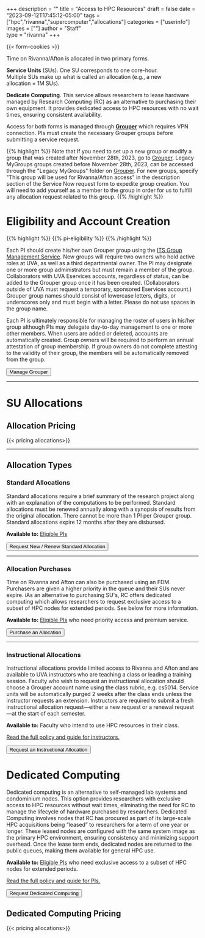 +++
description = ""
title = "Access to HPC Resources"
draft = false
date = "2023-09-12T17:45:12-05:00"
tags = ["hpc","rivanna","supercomputer","allocations"]
categories = ["userinfo"]
images = [""]
author = "Staff"  
type = "rivanna"
+++

{{< form-cookies >}}

<script>
var user_token = getCookie("__user_token");
</script>

<div class="bd-callout bd-callout-warning">
<div style="float:right;margin:2rem;"><i class="fas fa-user-clock fa-5x" aria-hidden="true"></i></div>
<p>Time on Rivanna/Afton is allocated in two primary forms.

<b>Service Units</b> (SUs). One SU corresponds to one core-hour. Multiple SUs make up what is called an allocation (e.g., a new allocation = 1M SUs).

<b>Dedicate Computing</b>. This service allows researchers to lease hardware managed by Research Computing (RC) as an alternative to purchasing their own equipment. It provides dedicated access to HPC resources with no wait times, ensuring consistent availability.

Access for both forms is managed through <a href="https://groups.identity.virginia.edu" target="_new" style="font-weight:bold;">Grouper</a> which requires VPN connection. PIs must create the necessary Grouper groups before submitting a service request. </p>

{{% highlight %}}
Note that If you need to set up a new group or modify a group that was created after November 28th, 2023, go to [Grouper](https://groups.identity.virginia.edu/). Legacy MyGroups groups created before November 28th, 2023, can be accessed through the "Legacy MyGroups" folder on  [Grouper](https://groups.identity.virginia.edu/). For new groups, specify "This group will be used for Rivanna/Afton access" in the description section of the Service Now request form to expedite group creation. You will need to add yourself as a member to the group in order for us to fulfill any allocation request related to this group.
{{% /highlight %}}

</div>


# Eligibility and Account Creation

{{% highlight %}}
{{% pi-eligibility %}}
{{% /highlight %}}

Each PI should create his/her own Grouper group using the <a href="https://in.virginia.edu/how-to-request-group">ITS Group Management Service</a>. New groups will require two owners who hold active roles at UVA, as well as a third departmental owner. The PI may designate one or more group administrators but must remain a member of the group. Collaborators with UVA Eservices accounts, regardless of status, can be added to the Grouper group once it has been created. (Collaborators outside of UVA must request a temporary, sponsored Eservices account.) Grouper group names should consist of lowercase letters, digits, or underscores only and must begin with a letter. Please do not use spaces in the group name.

Each PI is ultimately responsible for managing the roster of users in his/her group although PIs may delegate day-to-day management to one or more other members. When users are added or deleted, accounts are automatically created. Group owners will be required to perform an annual attestation of group membership. If group owners do not complete attesting to the validity of their group, the members will be automatically removed from the group.

[<button class="btn btn-warning">Manage Grouper</button>](https://groups.identity.virginia.edu/)

- - -
# SU Allocations

## Allocation Pricing

{{< pricing allocations>}}
- - -

## Allocation Types

### Standard Allocations
Standard allocations require a brief summary of the research project along with an explanation of the computations to be performed. Standard allocations must be renewed annually along with a synopsis of results from the original allocation. There cannot be more than 1 PI per Grouper group. Standard allocations expire 12 months after they are disbursed. 

**Available to:** [Eligible PIs](#eligibility-and-account-creation)

[<button class="btn btn-primary">Request New / Renew Standard Allocation</button>](/form/allocation-standard/)

- - -

### Allocation Purchases
Time on Rivanna and Afton can also be purchased using an FDM. Purchasers are given a higher priority in the queue and their SUs never expire.
iAs an alternative to purchasing SU's, RC offers dedicated computing which allows researchers to request exclusive access to a subset of HPC nodes for extended periods. See below for more information.

**Available to:** [Eligible PIs](#eligibility-and-account-creation) who need priority access and premium service.

<a href="/form/allocation-purchase/">
  <button class="btn btn-primary">Purchase an Allocation</button>
</a>

- - -

### Instructional Allocations
Instructional allocations provide limited access to Rivanna and Afton and are available to UVA instructors who are teaching a class or leading a training session. Faculty who wish to request an instructional allocation should choose a Grouper account name using the class rubric, e.g. cs5014. Service units will be automatically purged 2 weeks after the class ends unless the instructor requests an extension. Instructors are required to submit a fresh instructional allocation request—either a new request or a renewal request—at the start of each semester.

**Available to:** Faculty who intend to use HPC resources in their class. 

<a href="/education/rivanna-instructional/" target="_blank">Read the full policy and guide for instructors.</a>
<a href="/form/allocation-instructional/">

  <button class="btn btn-primary">Request an Instructional Allocation</button>
</a>

# Dedicated Computing
Dedicated computing is an alternative to self-managed lab systems and condominium nodes. This option provides researchers with exclusive access to HPC resources without wait times, eliminating the need for RC to manage the lifecycle of hardware purchased by researchers. Dedicated Computing involves nodes that RC has procured as part of its large-scale HPC acquisitions being “leased” to researchers for a term of one year or longer. These leased nodes are configured with the same system image as the primary HPC environment, ensuring consistency and minimizing support overhead. Once the lease term ends, dedicated nodes are returned to the public queues, making them available for general HPC use.

**Available to:** [Eligible PIs](#eligibility-and-account-creation) who need exclusive access to a subset of HPC nodes for extended periods.

<a href="/education/rivanna-instructional/" target="_blank">Read the full policy and guide for PIs.</a>

<a href="/form/support-request/">

  <button class="btn btn-primary">Request Dedicated Computing</button>
</a>

## Dedicated Computing Pricing

{{< pricing allocations>}}


